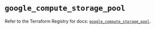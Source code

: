 # `google_compute_storage_pool`

Refer to the Terraform Registry for docs: [`google_compute_storage_pool`](https://registry.terraform.io/providers/hashicorp/google-beta/6.33.0/docs/resources/google_compute_storage_pool).
